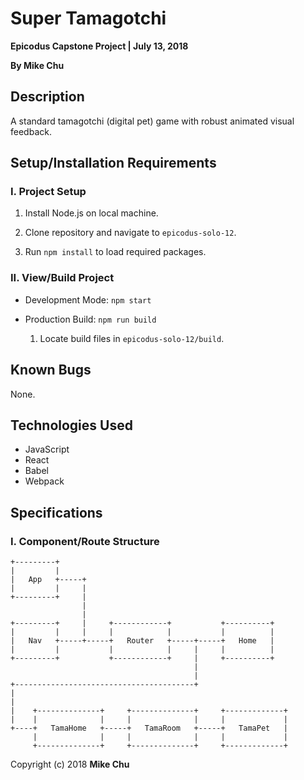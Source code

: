 # Super Tamagotchi

**Epicodus Capstone Project | July 13, 2018**

**By Mike Chu**

## Description

A standard tamagotchi (digital pet) game with robust animated visual feedback.

## Setup/Installation Requirements

### I. Project Setup

1. Install Node.js on local machine.

2. Clone repository and navigate to `epicodus-solo-12`.

3. Run `npm install` to load required packages.

### II. View/Build Project

- Development Mode: `npm start`

- Production Build: `npm run build`

  1. Locate build files in `epicodus-solo-12/build`.

## Known Bugs

None.

## Technologies Used

- JavaScript
- React
- Babel
- Webpack

## Specifications

### I. Component/Route Structure

```
+---------+
|         |
|   App   +-----+
|         |     |
+---------+     |
                |
                |
+---------+     |     +------------+           +----------+
|         |     |     |            |           |          |
|   Nav   +-----+-----+   Router   +-----+-----+   Home   |
|         |           |            |     |     |          |
+---------+           +------------+     |     +----------+
                                         |
                                         |
+----------------------------------------+
|
|
|    +--------------+     +--------------+     +-------------+
|    |              |     |              |     |             |
+----+   TamaHome   +-----+   TamaRoom   +-----+   TamaPet   |
     |              |     |              |     |             |
     +--------------+     +--------------+     +-------------+
```

Copyright (c) 2018 **Mike Chu**
